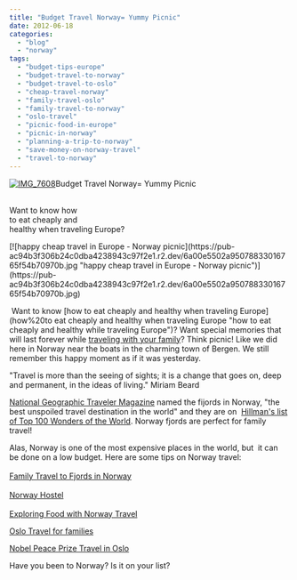 ```yaml
---
title: "Budget Travel Norway= Yummy Picnic"
date: 2012-06-18
categories: 
  - "blog"
  - "norway"
tags: 
  - "budget-tips-europe"
  - "budget-travel-to-norway"
  - "budget-travel-to-oslo"
  - "cheap-travel-norway"
  - "family-travel-oslo"
  - "family-travel-to-norway"
  - "oslo-travel"
  - "picnic-food-in-europe"
  - "picnic-in-norway"
  - "planning-a-trip-to-norway"
  - "save-money-on-norway-travel"
  - "travel-to-norway"
---
```


[![IMG_7608](https://pub-ac94b3f306b24c0dba4238943c97f2e1.r2.dev/6a00e5502a950788330168eaf7869f970c.jpg "IMG_7608")](https://pub-ac94b3f306b24c0dba4238943c97f2e1.r2.dev/6a00e5502a950788330168eaf7869f970c.jpg)Budget Travel Norway= Yummy Picnic

   
Want to know how  
to eat cheaply and  
healthy when traveling Europe?

<!--more--> [![happy cheap travel in Europe - Norway picnic](https://pub-ac94b3f306b24c0dba4238943c97f2e1.r2.dev/6a00e5502a95078833016765f54b70970b.jpg "happy cheap travel in Europe - Norway picnic")](https://pub-ac94b3f306b24c0dba4238943c97f2e1.r2.dev/6a00e5502a95078833016765f54b70970b.jpg)  
  
 Want to know [how to eat cheaply and healthy when traveling Europe](how%20to eat cheaply and healthy when traveling Europe "how to eat cheaply and healthy while traveling Europe")? Want special memories that will last forever while [traveling with your family](http://soultravelers3new.local/2012/01/amazing-family-world-tour.html "amazing around the world family travel ")? Think picnic! Like we did here in Norway near the boats in the charming town of Bergen. We still remember this happy moment as if it was yesterday.  
  
"Travel is more than the seeing of sights; it is a change that goes on, deep and permanent, in the ideas of living." Miriam Beard  
[](http://www.nationalgeographic.com/adventure/0511/trips/adventure_travel_north.html)

[National Geographic Traveler Magazine](http://www.nationalgeographic.com/adventure/0511/trips/adventure_travel_north.html) named the fijords in Norway, "the best unspoiled travel destination in the world" and they are on  [Hillman's list of Top 100 Wonders of the World](http://www.hillmanwonders.com/). Norway fjords are perfect for family travel!

Alas, Norway is one of the most expensive places in the world, but  it can be done on a low budget. Here are some tips on Norway travel:  
[  
Family Travel to Fjords in Norway](http://soultravelers3new.local/2010/02/family-travel-photo-norway-in-a-nutshell-fijords-europe-roadtrip-budget-cheap-flam-train-vacation-.html#more "family travel fjords norway")  
[  
Norway Hostel](http://soultravelers3new.local/2009/03/family-travel-norway-in-a-nutshell-norwegian-fijord-photo.html#more "Norway hostel ")  
[  
Exploring Food with Norway Travel](http://soultravelers3new.local/2009/08/family-travel-photo-norway-bergen-fish-market-fresh-salmon.html#more "Exploring food Norway travel ")  
  
[Oslo Travel for families](http://soultravelers3new.local/2009/09/family-travel-photo-norway-oslo-vigeland-sculpture-park-mother-child.html#more "Oslo travel for families")  
  
[Nobel Peace Prize Travel in Oslo](http://soultravelers3new.local/2009/12/noble-peace-prize-obama-soultravelers3-education-family-travel-adventure-kids-war-peace.html#more "nobel peace prize travel in Oslo, norway")  
  
Have you been to Norway? Is it on your list?
